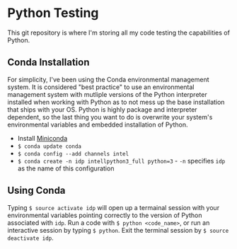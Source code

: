 # Python Testing

This git repository is where I'm storing all my code testing the capabilities of Python. 

## Conda Installation
For simplicity, I've been using the Conda environmental management system. It is considered "best practice" to use an environmental management system with mutliple versions of the Python interpreter installed when working with Python as to not mess up the base installation that ships with your OS. Python is highly package and interpreter dependent, so the last thing you want to do is overwrite your system's environmental variables and embedded installation of Python. 

+ Install [Miniconda](https://conda.io/miniconda.html)
+ `$ conda update conda`
+ `$ conda config --add channels intel`
+ `$ conda create -n idp intellpython3_full python=3` - `-n` specifies `idp` as the name of this configuration

## Using Conda
Typing `$ source activate idp` will open up a termainal session with your environmental variables pointing correctly to the version of Python associated with `idp`. Run a code with `$ python <code_name>`, or run an interactive session by typing `$ python`. Exit the terminal session by `$ source deactivate idp`.
